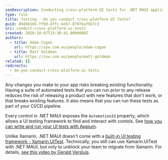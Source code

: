 ```yaml
---
seoDescription: Conducting cross-platform UI tests for .NET MAUI applications with Appium and NUnit.
type: rule
title: Testing - Do you conduct cross-platform UI Tests?
guid: 8949d1b5-ff9d-4ffc-be57-87976af5b7c3
uri: conduct-cross-platform-ui-tests
created: 2020-10-07T23:30:41.0000000Z
authors:
  - title: Adam Cogan
    url: https://ssw.com.au/people/adam-cogan
  - title: Matt Goldman
    url: https://ssw.com.au/people/matt-goldman
related: []
redirects:
  - do-you-conduct-cross-platform-ui-tests
---
```


Any changes you make to your app risks breaking existing functionality. Having a suite of automated tests that you can run prior to any release reduces the risk of releasing a product with new features that don't work, or that breaks existing features. It also means that you can run these tests as part of your CI/CD pipeline.

<!--endintro-->

Every control in .NET MAUI exposes the `AutomationId` property, which allows a UI testing framework to find and interact with contols. See [how you can write and run your UI tests with Appium](https://learn.microsoft.com/en-us/samples/dotnet/maui-samples/uitest-appium-nunit/?WT.mc_id=DT-MVP-33518).

Unlike Xamarin, .NET MAUI doesn't come with a [built-in UI testing framework - Xamarin.UITest](https://docs.microsoft.com/en-us/appcenter/test-cloud/frameworks/uitest?WT.mc_id=DT-MVP-33518). Technically, you still can use Xamarin.UITest with .NET MAUI, but only to unblock your team to migrate from Xamarin. For details, [see this video by Gerald Versluis](https://www.youtube.com/watch?v=0c2U-TzmTnQ).

